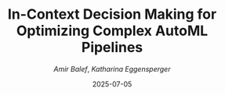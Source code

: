 ---
title: "In-Context Decision Making for Optimizing Complex AutoML Pipelines"
author: "*Amir Balef*, *Katharina Eggensperger*"
collection: publications
permalink: /publication/2025-ECAI-ICLBandits
date: 2025-07-05
venue: "European Conference on Artificial Intelligence"
---